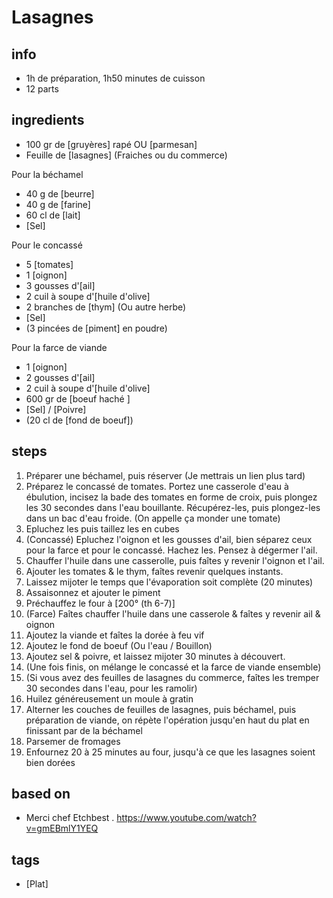 # Lasagnes

## info  
* 1h de préparation, 1h50 minutes de cuisson
* 12 parts

## ingredients
* 100 gr de [gruyères] rapé OU [parmesan] 
* Feuille de [lasagnes] (Fraiches ou du commerce)

Pour la béchamel 
* 40 g de [beurre]
* 40 g de [farine]
* 60 cl de [lait]
* [Sel]

Pour le concassé 
* 5 [tomates]
* 1 [oignon]
* 3 gousses d'[ail]
* 2 cuil à soupe d'[huile d'olive]
* 2 branches de [thym] (Ou autre herbe)
* [Sel]
* (3 pincées de [piment] en poudre)

Pour la farce de viande
* 1 [oignon]
* 2 gousses d'[ail]
* 2 cuil à soupe d'[huile d'olive]
* 600 gr de [boeuf haché ]
* [Sel] / [Poivre]
* (20 cl de [fond de boeuf])

## steps  
1. Préparer une béchamel, puis réserver (Je mettrais un lien plus tard)
2. Préparez le concassé de tomates. Portez une casserole d'eau à ébulution, incisez la bade des tomates en forme de croix, puis plongez les 30 secondes dans l'eau bouillante. Récupérez-les, puis plongez-les dans un bac d'eau froide. (On appelle ça monder une tomate)
3. Epluchez les puis taillez les en cubes
4. (Concassé) Epluchez l'oignon et les gousses d'ail, bien séparez ceux pour la farce et pour le concassé. Hachez les. Pensez à dégermer l'ail.
5. Chauffer l'huile dans une casserolle, puis faîtes y revenir l'oignon et l'ail. 
6. Ajouter les tomates & le thym, faîtes revenir quelques instants.
7. Laissez mijoter le temps que l'évaporation soit complète (20 minutes)
8. Assaisonnez et ajouter le piment
9. Préchauffez le four à [200° (th 6-7)]
10. (Farce) Faîtes chauffer l'huile dans une casserole & faîtes y revenir ail & oignon
11. Ajoutez la viande et faîtes la dorée à feu vif
12. Ajoutez le fond de boeuf (Ou l'eau / Bouillon)
13. Ajoutez sel & poivre, et laissez mijoter 30 minutes à découvert.
14. (Une fois finis, on mélange le concassé et la farce de viande ensemble)
14. (Si vous avez des feuilles de lasagnes du commerce, faîtes les tremper 30 secondes dans l'eau, pour les ramolir)
14. Huilez généreusement un moule à gratin
15. Alterner les couches de feuilles de lasagnes, puis béchamel, puis préparation de viande, on répète l'opération jusqu'en haut du plat en finissant par de la béchamel
16. Parsemer de fromages 
17. Enfournez 20 à 25 minutes au four, jusqu'à ce que les lasagnes soient bien dorées

## based on  
* Merci chef Etchbest . https://www.youtube.com/watch?v=gmEBmlY1YEQ

## tags
* [Plat]

